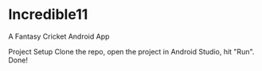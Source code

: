 # Incredible11
A Fantasy Cricket Android App

Project Setup
Clone the repo, open the project in Android Studio, hit "Run". Done!
